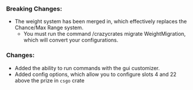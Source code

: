 ### Breaking Changes:
- The weight system has been merged in, which effectively replaces the Chance/Max Range system.
  - You must run the command /crazycrates migrate WeightMigration, which will convert your configurations.

### Changes:
- Added the ability to run commands with the gui customizer.
- Added config options, which allow you to configure slots 4 and 22 above the prize in `csgo` crate
